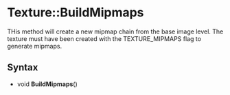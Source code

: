 # Texture::BuildMipmaps

THis method will create a new mipmap chain from the base image level. The texture must have been created with the TEXTURE_MIPMAPS flag to generate mipmaps.

## Syntax

- void **BuildMipmaps**()
